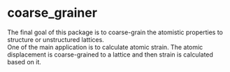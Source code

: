 # coarse_grainer
The final goal of this package is to coarse-grain the atomistic properties to structure or unstructured lattices.   
One of the main application is to calculate atomic strain. The atomic displacement is coarse-grained to a lattice and then strain is calculated based on it. 


